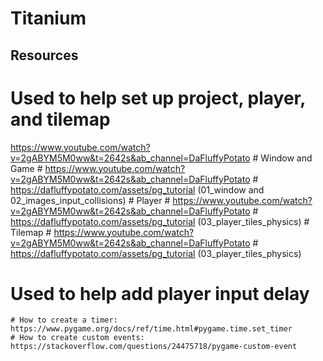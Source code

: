 # Titanium

## Resources

# Used to help set up project, player, and tilemap
https://www.youtube.com/watch?v=2gABYM5M0ww&t=2642s&ab_channel=DaFluffyPotato
    # Window and Game
        # https://www.youtube.com/watch?v=2gABYM5M0ww&t=2642s&ab_channel=DaFluffyPotato
        # https://dafluffypotato.com/assets/pg_tutorial (01_window and 02_images_input_collisions)
    # Player
        # https://www.youtube.com/watch?v=2gABYM5M0ww&t=2642s&ab_channel=DaFluffyPotato
        # https://dafluffypotato.com/assets/pg_tutorial (03_player_tiles_physics)
    # Tilemap
        # https://www.youtube.com/watch?v=2gABYM5M0ww&t=2642s&ab_channel=DaFluffyPotato
        # https://dafluffypotato.com/assets/pg_tutorial (03_player_tiles_physics)

# Used to help add player input delay
    # How to create a timer: https://www.pygame.org/docs/ref/time.html#pygame.time.set_timer
    # How to create custom events: https://stackoverflow.com/questions/24475718/pygame-custom-event
